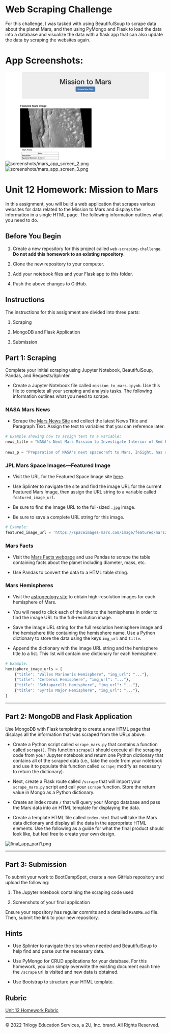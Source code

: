 # Web Scraping Challenge
For this challenge, I was tasked with using BeautifulSoup to scrape data about the planet Mars, and then using PyMongo and Flask to load the data into a database and visualize the data with a flask app that can also update the data by scraping the websites again.

# App Screenshots:
![screenshots/mars_app_screen_1.png](screenshots/mars_app_screen_1.png)
![screenshots/mars_app_screen_2.png](screenshots/mars_app_screen_2.png)
![screenshots/mars_app_screen_3.png](screenshots/mars_app_screen_3.png)


# Unit 12 Homework: Mission to Mars

In this assignment, you will build a web application that scrapes various websites for data related to the Mission to Mars and displays the information in a single HTML page. The following information outlines what you need to do.

## Before You Begin

1. Create a new repository for this project called `web-scraping-challenge`. **Do not add this homework to an existing repository**. 

1. Clone the new repository to your computer.

1. Add your notebook files and your Flask app to this folder.

1. Push the above changes to GitHub.

## Instructions 

The instructions for this assignment are divided into three parts: 

1. Scraping 

2. MongoDB and Flask Application

3. Submission 

## Part  1: Scraping

Complete your initial scraping using Jupyter Notebook, BeautifulSoup, Pandas, and Requests/Splinter.

* Create a Jupyter Notebook file called `mission_to_mars.ipynb`. Use this file to complete all your scraping and analysis tasks. The following information outlines what you need to scrape.

### NASA Mars News

* Scrape the [Mars News Site](https://redplanetscience.com/) and collect the latest News Title and Paragraph Text. Assign the text to variables that you can reference later.

```python
# Example showing how to assign text to a variable: 
news_title = "NASA's Next Mars Mission to Investigate Interior of Red Planet"

news_p = "Preparation of NASA's next spacecraft to Mars, InSight, has ramped up this summer, on course for launch next May from Vandenberg Air Force Base in central California -- the first interplanetary launch in history from America's West Coast."
```

### JPL Mars Space Images—Featured Image

* Visit the URL for the Featured Space Image site [here](https://spaceimages-mars.com).

* Use Splinter to navigate the site and find the image URL for the current Featured Mars Image, then assign the URL string to a variable called `featured_image_url`.

* Be sure to find the image URL to the full-sized `.jpg` image.

* Be sure to save a complete URL string for this image.

```python
# Example:
featured_image_url = 'https://spaceimages-mars.com/image/featured/mars2.jpg'
```

### Mars Facts

* Visit the [Mars Facts webpage](https://galaxyfacts-mars.com) and use Pandas to scrape the table containing facts about the planet including diameter, mass, etc.

* Use Pandas to convert the data to a HTML table string.

### Mars Hemispheres

* Visit the [astrogeology site](https://marshemispheres.com/) to obtain high-resolution images for each hemisphere of Mars.

* You will need to click each of the links to the hemispheres in order to find the image URL to the full-resolution image.

* Save the image URL string for the full resolution hemisphere image and the hemisphere title containing the hemisphere name. Use a Python dictionary to store the data using the keys `img_url` and `title`.

* Append the dictionary with the image URL string and the hemisphere title to a list. This list will contain one dictionary for each hemisphere.

```python
# Example:
hemisphere_image_urls = [
    {"title": "Valles Marineris Hemisphere", "img_url": "..."},
    {"title": "Cerberus Hemisphere", "img_url": "..."},
    {"title": "Schiaparelli Hemisphere", "img_url": "..."},
    {"title": "Syrtis Major Hemisphere", "img_url": "..."},
]
```

- - -

## Part 2: MongoDB and Flask Application

Use MongoDB with Flask templating to create a new HTML page that displays all the information that was scraped from the URLs above.

* Create a Python script called `scrape_mars.py` that contains a function called `scrape()`. This function `scrape()` should execute all the scraping code from your Jupyter notebook and return one Python dictionary that contains all of the scraped data (i.e., take the code from your notebook and use it to populate this function called `scrape`; modify as necessary to return the dictionary). 

* Next, create a Flask route called `/scrape` that will import your `scrape_mars.py` script and call your `scrape` function. Store the return value in Mongo as a Python dictionary.

* Create an index route `/` that will query your Mongo database and pass the Mars data into an HTML template for displaying the data.

* Create a template HTML file called `index.html` that will take the Mars data dictionary and display all the data in the appropriate HTML elements. Use the following as a guide for what the final product should look like, but feel free to create your own design.

![final_app_part1.png](Images/final_app.png)

- - -

## Part 3: Submission

To submit your work to BootCampSpot, create a new GitHub repository and upload the following:

1. The Jupyter notebook containing the scraping code used

2. Screenshots of your final application

Ensure your repository has regular commits and a detailed `README.md` file. Then, submit the link to your new repository. 


## Hints

* Use Splinter to navigate the sites when needed and BeautifulSoup to help find and parse out the necessary data.

* Use PyMongo for CRUD applications for your database. For this homework, you can simply overwrite the existing document each time the `/scrape` url is visited and new data is obtained.

* Use Bootstrap to structure your HTML template.

## Rubric

[Unit 12 Homework Rubric](https://docs.google.com/document/d/1paGEIFS5yp2VQu6G8F45B4uj1t1t29zL73KEQrD0xpo/edit?usp=sharing)

- - -

© 2022 Trilogy Education Services, a 2U, Inc. brand. All Rights Reserved.